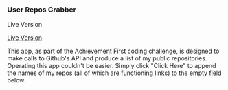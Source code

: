 ### User Repos Grabber

Live Version

[Live Version][live]

[live]: http://willjohnson.tech/UserReposGrabber

This app, as part of the Achievement First coding challenge, is designed to make calls to Github's API and produce a list of my public repositories. Operating this app couldn't be easier. Simply click "Click Here" to append the names of my repos (all of which are functioning links) to the empty field below.
